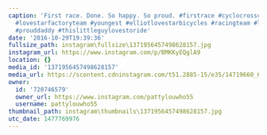 ```yaml
---
caption: 'First race. Done. So happy. So proud. #firstrace #cyclocrosschicago #bike
  #lovestarfactoryteam #youngest #elliotlovestarbicycles #racingteam #lovestarbicyclebags
  #prouddaddy #thislittleguylovestoride'
date: '2016-10-29T19:39:36'
fullsize_path: instagram\fullsize\1371956457498628157.jpg
instagram_url: https://www.instagram.com/p/BMKKyEQglA9
location: {}
media_id: '1371956457498628157'
media_url: https://scontent.cdninstagram.com/t51.2885-15/e35/14719660_696215457205430_663662585710641152_n.jpg?ig_cache_key=MTM3MTk1NjQ1NzQ5ODYyODE1Nw%3D%3D.2
owner:
  id: '720746579'
  owner_url: https://www.instagram.com/pattylouwho55
  username: pattylouwho55
thumbnail_path: instagram\thumbnails\1371956457498628157.jpg
utc_date: 1477769976
---
```

